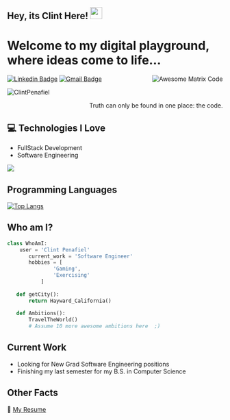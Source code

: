 ## Hey, its Clint Here! <img src="https://media.giphy.com/media/hvRJCLFzcasrR4ia7z/giphy.gif" width="28px" height="28px">

<h1>Welcome to my digital playground, where ideas come to life...</h1> 

<img src = 'https://media.giphy.com/media/qgQUggAC3Pfv687qPC/giphy.gif' alt = 'Awesome Matrix Code' align='right'/>

[![Linkedin Badge](https://img.shields.io/badge/-ClintPenafiel-blue?style=flat-square&logo=Linkedin&logoColor=white&link=ClintPenafiel)](https://www.linkedin.com/in/clintpenafiel/) [![Gmail Badge](https://img.shields.io/badge/-c_penafiel@u.pacific.edu-c14438?style=flat-square&logo=Gmail&logoColor=white&link=mailto:c_penafiel@u.pacific.edu)](mailto:c_penafiel@u.pacific.edu)
<p align="left"> <img src="https://komarev.com/ghpvc/?username=ClintPenafiel" alt="ClintPenafiel" /> </p>

<div style="text-align: right">Truth can only be found in one place: the code.</div>

## :computer: Technologies I Love
* FullStack Development
* Software Engineering

<img src = "https://github-readme-stats.vercel.app/api/top-langs/?username=clintpenafiel&layout=compact">

## Programming Languages
<!-- Add your programming languages here with the format:
<img src = 'Your Language Logo Link' width='30'/> 
-->
[![Top Langs](https://github-readme-stats.vercel.app/api/top-langs/?username=clintpenafiel)](https://github.com/clintpenafiel/github-readme-stats)

## Who am I?
 ```python
 class WhoAmI:
     user = 'Clint Penafiel'
        current_work = 'Software Engineer'
        hobbies = [
                'Gaming',
                'Exercising'
            ]
    
    def getCity():
        return Hayward_California()
    
    def Ambitions():
        TravelTheWorld()
        # Assume 10 more awesome ambitions here  ;)
 ```
## Current Work
* Looking for New Grad Software Engineering positions
* Finishing my last semester for my B.S. in Computer Science

## Other Facts
📝 [My Resume](https://drive.google.com/file/d/1cpqQh6-qnE43u90eudddaovqoPmdapBq/view?usp=sharing)



